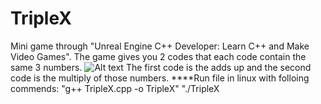 # TripleX
Mini game through "Unreal Engine C++ Developer: Learn C++ and Make Video Games".
The game gives you 2 codes that each code contain the same 3 numbers.
![Alt text](/relative/path/to/TripleXImage.png.jpg?raw=true "Optional Title")
The first code is the adds up and the second code is the multiply of those numbers.
****Run file in linux with folloing commends:
"g++ TripleX.cpp -o TripleX"
"./TripleX
